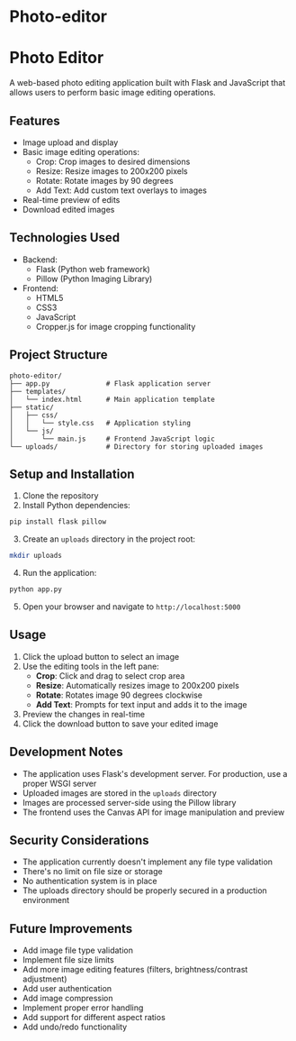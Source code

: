 # Photo-editor
# Photo Editor

A web-based photo editing application built with Flask and JavaScript that allows users to perform basic image editing operations.

## Features

- Image upload and display
- Basic image editing operations:
  - Crop: Crop images to desired dimensions
  - Resize: Resize images to 200x200 pixels
  - Rotate: Rotate images by 90 degrees
  - Add Text: Add custom text overlays to images
- Real-time preview of edits
- Download edited images

## Technologies Used

- Backend:
  - Flask (Python web framework)
  - Pillow (Python Imaging Library)
- Frontend:
  - HTML5
  - CSS3
  - JavaScript
  - Cropper.js for image cropping functionality

## Project Structure

```
photo-editor/
├── app.py              # Flask application server
├── templates/
│   └── index.html      # Main application template
├── static/
│   ├── css/
│   │   └── style.css   # Application styling
│   └── js/
│       └── main.js     # Frontend JavaScript logic
└── uploads/            # Directory for storing uploaded images
```

## Setup and Installation

1. Clone the repository
2. Install Python dependencies:
```bash
pip install flask pillow
```

3. Create an `uploads` directory in the project root:
```bash
mkdir uploads
```

4. Run the application:
```bash
python app.py
```

5. Open your browser and navigate to `http://localhost:5000`

## Usage

1. Click the upload button to select an image
2. Use the editing tools in the left pane:
   - **Crop**: Click and drag to select crop area
   - **Resize**: Automatically resizes image to 200x200 pixels
   - **Rotate**: Rotates image 90 degrees clockwise
   - **Add Text**: Prompts for text input and adds it to the image
3. Preview the changes in real-time
4. Click the download button to save your edited image

## Development Notes

- The application uses Flask's development server. For production, use a proper WSGI server
- Uploaded images are stored in the `uploads` directory
- Images are processed server-side using the Pillow library
- The frontend uses the Canvas API for image manipulation and preview

## Security Considerations

- The application currently doesn't implement any file type validation
- There's no limit on file size or storage
- No authentication system is in place
- The uploads directory should be properly secured in a production environment

## Future Improvements

- Add image file type validation
- Implement file size limits
- Add more image editing features (filters, brightness/contrast adjustment)
- Add user authentication
- Add image compression
- Implement proper error handling
- Add support for different aspect ratios
- Add undo/redo functionality

